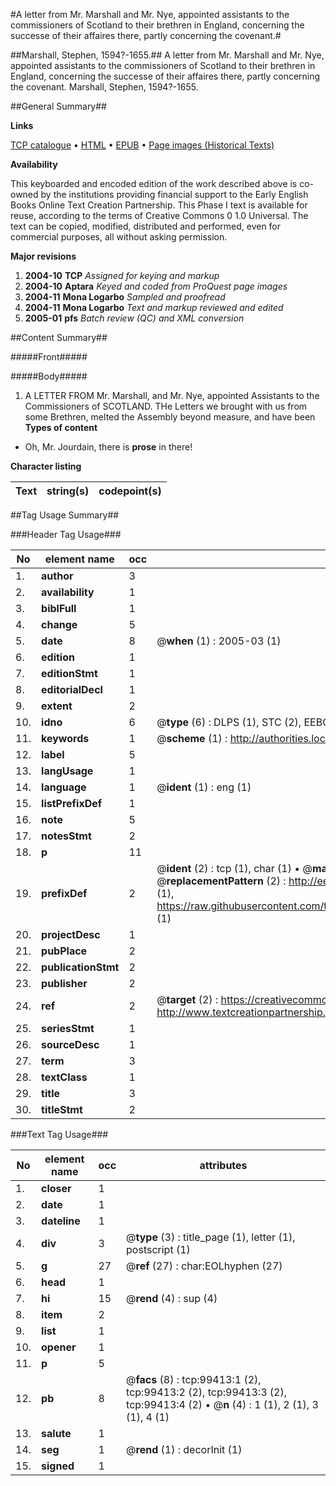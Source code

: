 #A letter from Mr. Marshall and Mr. Nye, appointed assistants to the commissioners of Scotland to their brethren in England, concerning the successe of their affaires there, partly concerning the covenant.#

##Marshall, Stephen, 1594?-1655.##
A letter from Mr. Marshall and Mr. Nye, appointed assistants to the commissioners of Scotland to their brethren in England, concerning the successe of their affaires there, partly concerning the covenant.
Marshall, Stephen, 1594?-1655.

##General Summary##

**Links**

[TCP catalogue](http://www.ota.ox.ac.uk/tcp/)  • 
[HTML](http://tei.it.ox.ac.uk/tcp/Texts-HTML/free/A52/A52039.html)  • 
[EPUB](http://tei.it.ox.ac.uk/tcp/Texts-EPUB/free/A52/A52039.epub) • 
[Page images (Historical Texts)](https://data.historicaltexts.jisc.ac.uk/view?pubId=eebo-13410795e&pageId=eebo-13410795e-99413-1)

**Availability**

This keyboarded and encoded edition of the
	       work described above is co-owned by the institutions
	       providing financial support to the Early English Books
	       Online Text Creation Partnership. This Phase I text is
	       available for reuse, according to the terms of Creative
	       Commons 0 1.0 Universal. The text can be copied,
	       modified, distributed and performed, even for
	       commercial purposes, all without asking permission.

**Major revisions**

1. __2004-10__ __TCP__ *Assigned for keying and markup*
1. __2004-10__ __Aptara__ *Keyed and coded from ProQuest page images*
1. __2004-11__ __Mona Logarbo__ *Sampled and proofread*
1. __2004-11__ __Mona Logarbo__ *Text and markup reviewed and edited*
1. __2005-01__ __pfs__ *Batch review (QC) and XML conversion*

##Content Summary##

#####Front#####

#####Body#####

1. A
LETTER
FROM
Mr. Marshall, and Mr. Nye, appointed
Assistants to the Commissioners
of SCOTLAND.
THe Letters we brought with us from some
Brethren, melted the Assembly beyond
measure, and have been
**Types of content**

  * Oh, Mr. Jourdain, there is **prose** in there!

**Character listing**


|Text|string(s)|codepoint(s)|
|---|---|---|

##Tag Usage Summary##

###Header Tag Usage###

|No|element name|occ|attributes|
|---|---|---|---|
|1.|__author__|3||
|2.|__availability__|1||
|3.|__biblFull__|1||
|4.|__change__|5||
|5.|__date__|8| @__when__ (1) : 2005-03 (1)|
|6.|__edition__|1||
|7.|__editionStmt__|1||
|8.|__editorialDecl__|1||
|9.|__extent__|2||
|10.|__idno__|6| @__type__ (6) : DLPS (1), STC (2), EEBO-CITATION (1), OCLC (1), VID (1)|
|11.|__keywords__|1| @__scheme__ (1) : http://authorities.loc.gov/ (1)|
|12.|__label__|5||
|13.|__langUsage__|1||
|14.|__language__|1| @__ident__ (1) : eng (1)|
|15.|__listPrefixDef__|1||
|16.|__note__|5||
|17.|__notesStmt__|2||
|18.|__p__|11||
|19.|__prefixDef__|2| @__ident__ (2) : tcp (1), char (1)  •  @__matchPattern__ (2) : ([0-9\-]+):([0-9IVX]+) (1), (.+) (1)  •  @__replacementPattern__ (2) : http://eebo.chadwyck.com/downloadtiff?vid=$1&page=$2 (1), https://raw.githubusercontent.com/textcreationpartnership/Texts/master/tcpchars.xml#$1 (1)|
|20.|__projectDesc__|1||
|21.|__pubPlace__|2||
|22.|__publicationStmt__|2||
|23.|__publisher__|2||
|24.|__ref__|2| @__target__ (2) : https://creativecommons.org/publicdomain/zero/1.0/ (1), http://www.textcreationpartnership.org/docs/. (1)|
|25.|__seriesStmt__|1||
|26.|__sourceDesc__|1||
|27.|__term__|3||
|28.|__textClass__|1||
|29.|__title__|3||
|30.|__titleStmt__|2||


###Text Tag Usage###

|No|element name|occ|attributes|
|---|---|---|---|
|1.|__closer__|1||
|2.|__date__|1||
|3.|__dateline__|1||
|4.|__div__|3| @__type__ (3) : title_page (1), letter (1), postscript (1)|
|5.|__g__|27| @__ref__ (27) : char:EOLhyphen (27)|
|6.|__head__|1||
|7.|__hi__|15| @__rend__ (4) : sup (4)|
|8.|__item__|2||
|9.|__list__|1||
|10.|__opener__|1||
|11.|__p__|5||
|12.|__pb__|8| @__facs__ (8) : tcp:99413:1 (2), tcp:99413:2 (2), tcp:99413:3 (2), tcp:99413:4 (2)  •  @__n__ (4) : 1 (1), 2 (1), 3 (1), 4 (1)|
|13.|__salute__|1||
|14.|__seg__|1| @__rend__ (1) : decorInit (1)|
|15.|__signed__|1||
